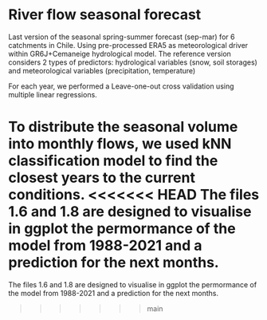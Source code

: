 # River flow seasonal forecast
Last version of the seasonal spring-summer forecast (sep-mar) for 6 catchments in Chile. 
Using pre-processed ERA5 as meteorological driver within GR6J+Cemaneige hydrological model.
The reference version considers 2 types of predictors:
hydrological variables (snow, soil storages) and meteorological variables (precipitation, temperature)

For each year, we performed a Leave-one-out cross validation using multiple linear regressions.

To distribute the seasonal volume into monthly flows, we used kNN classification model to find the closest years to the current conditions.
<<<<<<< HEAD
The files 1.6 and 1.8 are designed to visualise in ggplot the permormance of the model from 1988-2021 and a prediction for the next months.
=======
The files 1.6 and 1.8 are designed to visualise in ggplot the permormance of the model from 1988-2021 and a prediction for the next months.
>>>>>>> main
